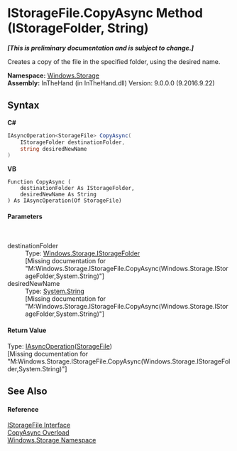 # IStorageFile.CopyAsync Method (IStorageFolder, String)
 _**\[This is preliminary documentation and is subject to change.\]**_

Creates a copy of the file in the specified folder, using the desired name.

**Namespace:**&nbsp;<a href="N_Windows_Storage">Windows.Storage</a><br />**Assembly:**&nbsp;InTheHand (in InTheHand.dll) Version: 9.0.0.0 (9.2016.9.22)

## Syntax

**C#**<br />
``` C#
IAsyncOperation<StorageFile> CopyAsync(
	IStorageFolder destinationFolder,
	string desiredNewName
)
```

**VB**<br />
``` VB
Function CopyAsync ( 
	destinationFolder As IStorageFolder,
	desiredNewName As String
) As IAsyncOperation(Of StorageFile)
```


#### Parameters
&nbsp;<dl><dt>destinationFolder</dt><dd>Type: <a href="T_Windows_Storage_IStorageFolder">Windows.Storage.IStorageFolder</a><br />\[Missing <param name="destinationFolder"/> documentation for "M:Windows.Storage.IStorageFile.CopyAsync(Windows.Storage.IStorageFolder,System.String)"\]</dd><dt>desiredNewName</dt><dd>Type: <a href="http://msdn2.microsoft.com/en-us/library/s1wwdcbf" target="_blank">System.String</a><br />\[Missing <param name="desiredNewName"/> documentation for "M:Windows.Storage.IStorageFile.CopyAsync(Windows.Storage.IStorageFolder,System.String)"\]</dd></dl>

#### Return Value
Type: <a href="T_Windows_Foundation_IAsyncOperation_1">IAsyncOperation</a>(<a href="T_Windows_Storage_StorageFile">StorageFile</a>)<br />\[Missing <returns> documentation for "M:Windows.Storage.IStorageFile.CopyAsync(Windows.Storage.IStorageFolder,System.String)"\]

## See Also


#### Reference
<a href="T_Windows_Storage_IStorageFile">IStorageFile Interface</a><br /><a href="Overload_Windows_Storage_IStorageFile_CopyAsync">CopyAsync Overload</a><br /><a href="N_Windows_Storage">Windows.Storage Namespace</a><br />